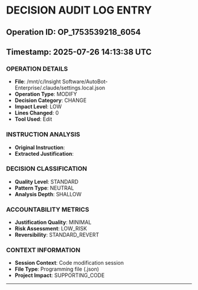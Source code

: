 # DECISION AUDIT LOG ENTRY
## Operation ID: OP_1753539218_6054
## Timestamp: 2025-07-26 14:13:38 UTC

### OPERATION DETAILS
- **File**: /mnt/c/Insight Software/AutoBot-Enterprise/.claude/settings.local.json
- **Operation Type**: MODIFY
- **Decision Category**: CHANGE
- **Impact Level**: LOW
- **Lines Changed**: 0
- **Tool Used**: Edit

### INSTRUCTION ANALYSIS
- **Original Instruction**: 
- **Extracted Justification**: 

### DECISION CLASSIFICATION
- **Quality Level**: STANDARD
- **Pattern Type**: NEUTRAL
- **Analysis Depth**: SHALLOW

### ACCOUNTABILITY METRICS
- **Justification Quality**: MINIMAL
- **Risk Assessment**: LOW_RISK
- **Reversibility**: STANDARD_REVERT

### CONTEXT INFORMATION
- **Session Context**: Code modification session
- **File Type**: Programming file (.json)
- **Project Impact**: SUPPORTING_CODE

---
